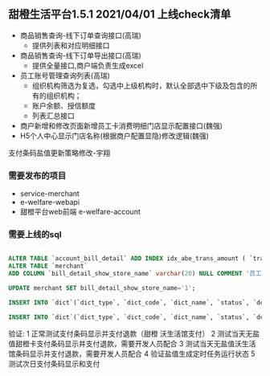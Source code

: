 ## 甜橙生活平台1.5.1 2021/04/01 上线check清单


* 商品销售查询-线下订单查询接口(高瑞)
    * 提供列表和对应明细接口
* 商品销售查询-线下订单导出接口(高瑞)
    * 提供全量接口,商户端负责生成excel
* 员工账号管理查询列表(高瑞)
    * 组织机构筛选为复选，勾选中上级机构时，默认全部选中下级及包含的所有的组织机构；
    * 账户余额、授信额度
    * 列表汇总接口
* 商户新增和修改页面新增员工卡消费明细门店显示配置接口(魏强)
* H5个人中心显示门店名称(根据商户配置显隐)修改逻辑(魏强)

支付条码盐值更新策略修改-宇翔


### 需要发布的项目
* service-merchant
* e-welfare-webapi
* 甜橙平台web前端
e-welfare-account

### 需要上线的sql
```sql

ALTER TABLE `account_bill_detail` ADD INDEX idx_abe_trans_amount ( `trans_amount` );
ALTER TABLE `merchant`
ADD COLUMN `bill_detail_show_store_name` varchar(20) NULL COMMENT '员工卡消费明细门店显示' AFTER `remark`;

UPDATE merchant SET bill_detail_show_store_name='1';

INSERT INTO `dict`(`dict_type`, `dict_code`, `dict_name`, `status`, `deleted`, `sort`) VALUES ('Merchant.billDetailShowStoreName', '1', '显示', NULL, 0, 1);

INSERT INTO `dict`(`dict_type`, `dict_code`, `dict_name`, `status`, `deleted`, `sort`) VALUES ('Merchant.billDetailShowStoreName', '0', '不显示', NULL, 0, 2);

```

验证: 
1 正常测试支付条码显示并支付退款（甜橙 沃生活馆支付）
2 测试当天无盐值甜橙卡支付条码显示并支付退款，需要开发人员配合
3 测试当天无盐值沃生活馆条码显示并支付退款，需要开发人员配合
4 验证盐值生成定时任务运行状态
5 测试次日支付条码显示和支付

